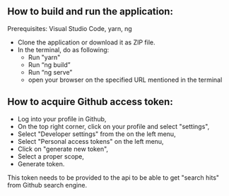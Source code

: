 ## How to build and run the application:

Prerequisites: Visual Studio Code, yarn, ng

- Clone the application or download it as ZIP file.
- In the terminal, do as following:
  - Run "yarn"
  - Run “ng build”
  - Run “ng serve”
  - open your browser on the specified URL mentioned in the terminal

## How to acquire Github access token:
- Log into your profile in Github,
- On the top right corner, click on your profile and select "settings",
- Select "Developer settings" from the on the left menu,
- Select "Personal access tokens" on the left menu,
- Click on "generate new token",
- Select a proper scope,
- Generate token. 

This token needs to be provided to the api to be able to get "search hits" from Github search engine.
